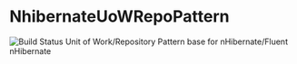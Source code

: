 # NhibernateUoWRepoPattern
![Build Status](<img src="https://teamcity.gscottsingleton.com/app/rest/builds/buildType:(id:NhibernateUOWRepository_Main)/statusIcon"/>)
Unit of Work/Repository Pattern base for nHibernate/Fluent nHibernate
